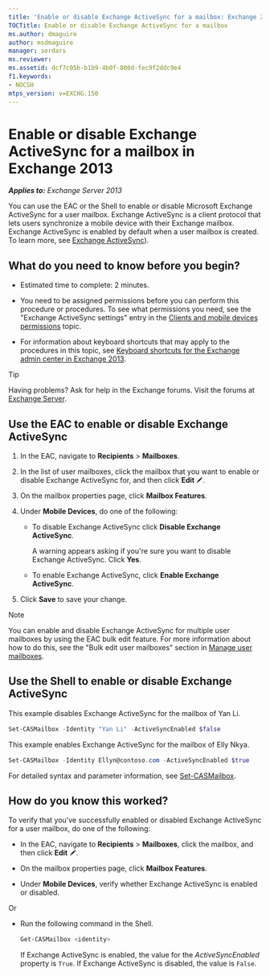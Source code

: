```yaml
---
title: 'Enable or disable Exchange ActiveSync for a mailbox: Exchange 2013 Help'
TOCTitle: Enable or disable Exchange ActiveSync for a mailbox
ms.author: dmaguire
author: msdmaguire
manager: serdars
ms.reviewer:
ms.assetid: dcf7c05b-b1b9-4b0f-800d-fec9f2ddc9e4
f1.keywords:
- NOCSH
mtps_version: v=EXCHG.150
---
```


# Enable or disable Exchange ActiveSync for a mailbox in Exchange 2013

_**Applies to:** Exchange Server 2013_

You can use the EAC or the Shell to enable or disable Microsoft Exchange ActiveSync for a user mailbox. Exchange ActiveSync is a client protocol that lets users synchronize a mobile device with their Exchange mailbox. Exchange ActiveSync is enabled by default when a user mailbox is created. To learn more, see [Exchange ActiveSync](exchange-activesync-exchange-2013-help.md)).

## What do you need to know before you begin?

- Estimated time to complete: 2 minutes.

- You need to be assigned permissions before you can perform this procedure or procedures. To see what permissions you need, see the "Exchange ActiveSync settings" entry in the [Clients and mobile devices permissions](clients-and-mobile-devices-permissions-exchange-2013-help.md) topic.

- For information about keyboard shortcuts that may apply to the procedures in this topic, see [Keyboard shortcuts for the Exchange admin center in Exchange 2013](keyboard-shortcuts-in-the-exchange-admin-center-2013-help.md).

> [!TIP]
> Having problems? Ask for help in the Exchange forums. Visit the forums at [Exchange Server](https://go.microsoft.com/fwlink/p/?linkId=60612).

## Use the EAC to enable or disable Exchange ActiveSync

1. In the EAC, navigate to **Recipients** \> **Mailboxes**.

2. In the list of user mailboxes, click the mailbox that you want to enable or disable Exchange ActiveSync for, and then click **Edit** ![Edit icon](images/ITPro_EAC_EditIcon.gif).

3. On the mailbox properties page, click **Mailbox Features**.

4. Under **Mobile Devices**, do one of the following:

   - To disable Exchange ActiveSync click **Disable Exchange ActiveSync**.

     A warning appears asking if you're sure you want to disable Exchange ActiveSync. Click **Yes**.

   - To enable Exchange ActiveSync, click **Enable Exchange ActiveSync**.

5. Click **Save** to save your change.

> [!NOTE]
> You can enable and disable Exchange ActiveSync for multiple user mailboxes by using the EAC bulk edit feature. For more information about how to do this, see the "Bulk edit user mailboxes" section in [Manage user mailboxes](manage-user-mailboxes-exchange-2013-help.md).

## Use the Shell to enable or disable Exchange ActiveSync

This example disables Exchange ActiveSync for the mailbox of Yan Li.

```powershell
Set-CASMailbox -Identity "Yan Li" -ActiveSyncEnabled $false
```

This example enables Exchange ActiveSync for the mailbox of Elly Nkya.

```powershell
Set-CASMailbox -Identity Ellyn@contoso.com -ActiveSyncEnabled $true
```

For detailed syntax and parameter information, see [Set-CASMailbox](https://docs.microsoft.com/powershell/module/exchange/set-casmailbox).

## How do you know this worked?

To verify that you've successfully enabled or disabled Exchange ActiveSync for a user mailbox, do one of the following:

- In the EAC, navigate to **Recipients** \> **Mailboxes**, click the mailbox, and then click **Edit** ![Edit icon](images/ITPro_EAC_EditIcon.gif).

- On the mailbox properties page, click **Mailbox Features**.

- Under **Mobile Devices**, verify whether Exchange ActiveSync is enabled or disabled.

Or

- Run the following command in the Shell.

  ```powershell
  Get-CASMailbox <identity>
  ```

    If Exchange ActiveSync is enabled, the value for the _ActiveSyncEnabled_ property is `True`. If Exchange ActiveSync is disabled, the value is `False`.
